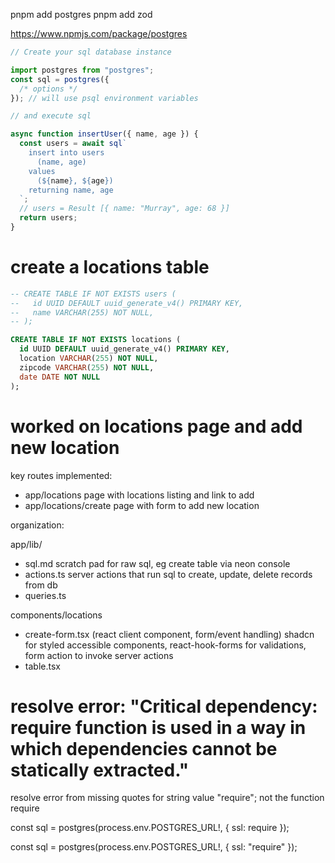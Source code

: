 pnpm add postgres
pnpm add zod

https://www.npmjs.com/package/postgres

```js
// Create your sql database instance

import postgres from "postgres";
const sql = postgres({
  /* options */
}); // will use psql environment variables

// and execute sql

async function insertUser({ name, age }) {
  const users = await sql`
    insert into users
      (name, age)
    values
      (${name}, ${age})
    returning name, age
  `;
  // users = Result [{ name: "Murray", age: 68 }]
  return users;
}
```

# create a locations table

```sql
-- CREATE TABLE IF NOT EXISTS users (
--   id UUID DEFAULT uuid_generate_v4() PRIMARY KEY,
--   name VARCHAR(255) NOT NULL,
-- );

CREATE TABLE IF NOT EXISTS locations (
  id UUID DEFAULT uuid_generate_v4() PRIMARY KEY,
  location VARCHAR(255) NOT NULL,
  zipcode VARCHAR(255) NOT NULL,
  date DATE NOT NULL
);
```

# worked on locations page and add new location

key routes implemented:

- app/locations
  page with locations listing and link to add
- app/locations/create
  page with form to add new location

organization:

app/lib/

- sql.md
  scratch pad for raw sql, eg create table via neon console
- actions.ts
  server actions that run sql to create, update, delete records from db
- queries.ts

components/locations

- create-form.tsx (react client component, form/event handling)
  shadcn for styled accessible components,
  react-hook-forms for validations,
  form action to invoke server actions
- table.tsx

# resolve error: "Critical dependency: require function is used in a way in which dependencies cannot be statically extracted."

resolve error from missing quotes for string value "require"; not the function require

const sql = postgres(process.env.POSTGRES_URL!, { ssl: require });

const sql = postgres(process.env.POSTGRES_URL!, { ssl: "require" });
